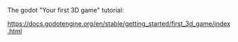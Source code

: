 The godot "Your first 3D game" tutorial:

https://docs.godotengine.org/en/stable/getting_started/first_3d_game/index.html
